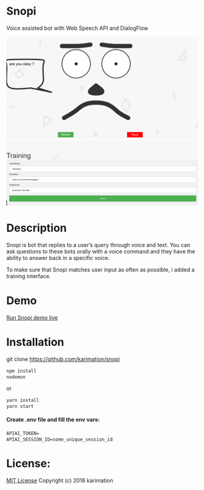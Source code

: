 # Snopi
Voice assisted bot with Web Speech API and DialogFlow

<div>
<img src="screenshots/1.png">
<img src="screenshots/2.png">
</div>


# Description
Snopi is bot that replies to a user’s query through voice and text. 
You can ask questions to these bots orally with a voice command and they have the ability to answer back in a specific voice.

To make sure that Snopi matches user input as often as possible, 
i added a training interface.

# Demo 

 <a href="https://snopi.herokuapp.com">Run Snopi demo live</a>

# Installation
git clone https://github.com/karimation/snopi

```
npm install
nodemon
```

or

```
yarn install
yarn start
```


#### Create .env file and fill the env vars:

```
APIAI_TOKEN=
APIAI_SESSION_ID=some_unique_session_id
```

# License:

<a href="LICENSE">MIT License</a> Copyright (c) 2018 karimation
